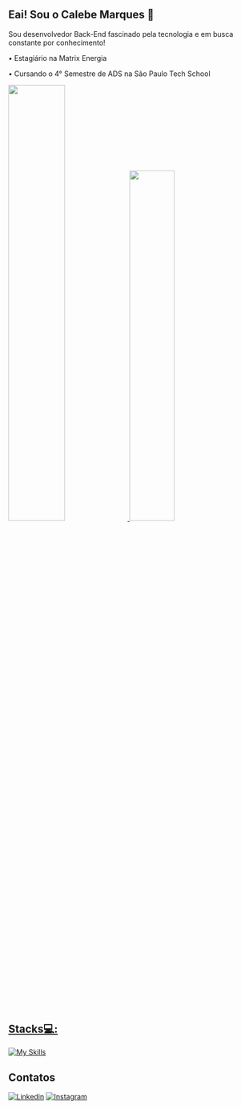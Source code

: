 ## Eai! Sou o Calebe Marques 👋

Sou desenvolvedor Back-End fascinado pela tecnologia e em busca constante por conhecimento!

• Estagiário na Matrix Energia

• Cursando o 4° Semestre de ADS na São Paulo Tech School

<div>
  <a href="https://github.com/calebemqrb">
  <img width="47.25%" src="https://github-readme-stats.vercel.app/api?username=Calebe-Marques&show_icons=true&theme=tokyonight&include_all_commits=true&count_private=true"/>
  <img width="42.35%"  src="https://github-readme-stats.vercel.app/api/top-langs/?username=Calebe-Marques&layout=compact&theme=tokyonight&"/>
<div/>

## Stacks💻: 
[![My Skills](https://skillicons.dev/icons?i=html,css,js,kotlin,react,tailwind,nodejs,java,spring,py,fastapi,selenium,mysql,azure,aws,gcp,docker,kubernetes,git)](https://skillicons.dev)


## Contatos
[![Linkedin](https://img.shields.io/badge/LinkedIn-0077B5?style=for-the-badge&logo=linkedin&logoColor=white)](https://www.linkedin.com/in/calebe-marques-rebou%C3%A7as-20372922a/)
[![Instagram](https://img.shields.io/badge/Instagram-E4405F?style=for-the-badge&logo=instagram&logoColor=white)](https://www.instagram.com/marquesrb_/)

